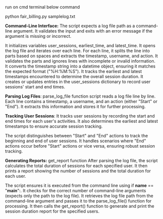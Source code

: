 run on cmd terminal below command


python fair_billing.py samplelog.txt



**Command-Line Interface:** The script expects a log file path as a command-line argument. 
It validates the input and exits with an error message if the argument is missing or incorrect.

It initializes variables user_sessions, earliest_time, and latest_time.
It opens the log file and iterates over each line.
For each line, it splits the line into parts based on spaces and extracts the timestamp, username, and action.
It validates the parts and ignores lines with incomplete or invalid information.
It converts the timestamp string into a datetime object, ensuring it matches the expected format ("%H:%M:%S").
It tracks the earliest and latest timestamps encountered to determine the overall session duration.
It creates or updates entries in the user_sessions dictionary to record user sessions' start and end times.



**Parsing Log Files**: parse_log_file function  script reads a log file line by line. 
Each line contains a timestamp, a username, and an action (either "Start" or "End"). It extracts this information and stores it for further processing.



**Tracking User Sessions**: It tracks user sessions by recording the start and end times for each user's activities. 
It also determines the earliest and latest timestamps to ensure accurate session tracking.

The script distinguishes between "Start" and "End" actions to track the beginning and end of user sessions.
It handles scenarios where "End" actions occur before "Start" actions or vice versa, ensuring robust session tracking.



**Generating Reports:** get_report function After parsing the log file, the script calculates the total duration of sessions for each specified user. 
It then prints a report showing the number of sessions and the total duration for each user.


The script ensures it is executed from the command line using if __name__ == "__main__":.
It checks for the correct number of command-line arguments (expects only the path to the log file).
It retrieves the log file path from the command-line argument and passes it to the parse_log_file() function for processing.
It then calls the get_report() function to generate and print the session duration report for the specified users.
